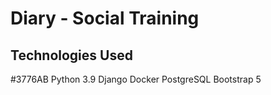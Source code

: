 # Diary - Social Training

## Technologies Used
#3776AB  Python 3.9
Django 
Docker 
PostgreSQL
Bootstrap 5



